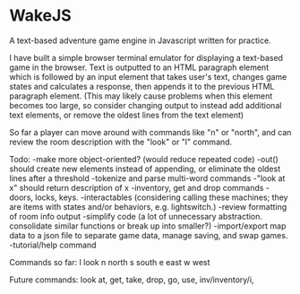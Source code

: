 # WakeJS
A text-based adventure game engine in Javascript written for practice.

I have built a simple browser terminal emulator for displaying a text-based game in the browser. Text is outputted to an HTML paragraph element which is followed by an input element that takes user's text, changes game states and calculates a response, then appends it to the previous HTML paragraph element.  (This may likely cause problems when this element becomes too large, so consider changing output to instead add additional text elements, or remove the oldest lines from the text element)

So far a player can move around with commands like "n" or "north", and can review the room description with the "look" or "l" command.

Todo:
-make more object-oriented? (would reduce repeated code)
-out() should create new elements instead of appending, or eliminate the oldest lines after a threshold
-tokenize and parse multi-word commands
-"look at x" should return description of x
-inventory, get and drop commands
-doors, locks, keys.
-interactables (considering calling these machines; they are items with states and/or behaviors, e.g. lightswitch.)
-review formatting of room info output
-simplify code (a lot of unnecessary abstraction.  consolidate similar functions or break up into smaller?)
-import/export map data to a json file to separate game data, manage saving, and swap games.
-tutorial/help command
 
Commands so far:
l
look
n
north
s
south
e
east
w
west

Future commands:
look at, get, take, drop, go, use, inv/inventory/i, 
